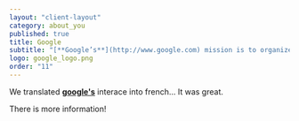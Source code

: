 ```yaml
---
layout: "client-layout"
category: about_you
published: true
title: Google
subtitle: "[**Google’s**](http://www.google.com) mission is to organize the world’s information and make it universally accessible and useful.Our company has packed a lot into a relatively young life. Since Google was founded in 1998, we’ve grown to serve millions of people around the world."
logo: google_logo.png
order: "11"
---
```


We translated [**google's**](http://www.google.com) interace into french... It was great.  

There is more information!